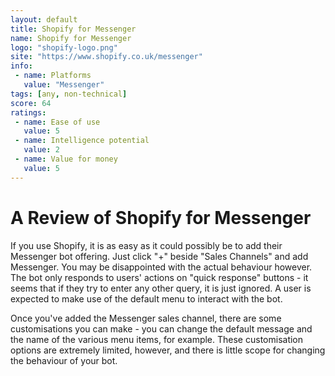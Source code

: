 ```yaml
---
layout: default
title: Shopify for Messenger
name: Shopify for Messenger
logo: "shopify-logo.png"
site: "https://www.shopify.co.uk/messenger"
info:
 - name: Platforms
   value: "Messenger"
tags: [any, non-technical]
score: 64
ratings:
 - name: Ease of use
   value: 5
 - name: Intelligence potential
   value: 2
 - name: Value for money
   value: 5
---
```


A Review of Shopify for Messenger
=================================

If you use Shopify, it is as easy as it could possibly be to add their
Messenger bot offering. Just click "+" beside "Sales Channels" and add
Messenger. You may be disappointed with the actual behaviour
however. The bot only responds to users' actions on "quick response"
buttons - it seems that if they try to enter any other query, it is
just ignored. A user is expected to make use of the default menu to
interact with the bot.

Once you've added the Messenger sales channel, there are some
customisations you can make - you can change the default message and
the name of the various menu items, for example. These customisation
options are extremely limited, however, and there is little scope for
changing the behaviour of your bot.
